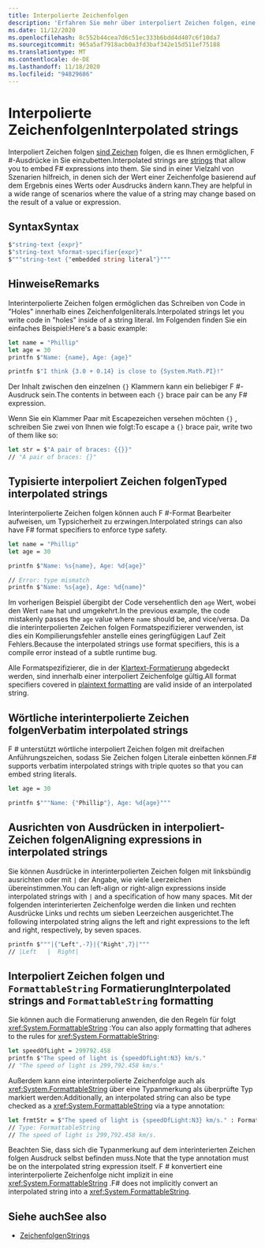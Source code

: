 ```yaml
---
title: Interpolierte Zeichenfolgen
description: 'Erfahren Sie mehr über interpoliert Zeichen folgen, eine spezielle Form von Zeichen folgen, die es Ihnen ermöglicht, F #-Ausdrücke direkt in Sie einzubetten.'
ms.date: 11/12/2020
ms.openlocfilehash: 8c552b44cea7d6c51ec333b6bdd4d407c6f10da7
ms.sourcegitcommit: 965a5af7918acb0a3fd3baf342e15d511ef75188
ms.translationtype: MT
ms.contentlocale: de-DE
ms.lasthandoff: 11/18/2020
ms.locfileid: "94829686"
---
```

# <a name="interpolated-strings"></a><span data-ttu-id="e5a75-103">Interpolierte Zeichenfolgen</span><span class="sxs-lookup"><span data-stu-id="e5a75-103">Interpolated strings</span></span>

<span data-ttu-id="e5a75-104">Interpoliert Zeichen folgen [sind Zeichen](strings.md) folgen, die es Ihnen ermöglichen, F #-Ausdrücke in Sie einzubetten.</span><span class="sxs-lookup"><span data-stu-id="e5a75-104">Interpolated strings are [strings](strings.md) that allow you to embed F# expressions into them.</span></span> <span data-ttu-id="e5a75-105">Sie sind in einer Vielzahl von Szenarien hilfreich, in denen sich der Wert einer Zeichenfolge basierend auf dem Ergebnis eines Werts oder Ausdrucks ändern kann.</span><span class="sxs-lookup"><span data-stu-id="e5a75-105">They are helpful in a wide range of scenarios where the value of a string may change based on the result of a value or expression.</span></span>

## <a name="syntax"></a><span data-ttu-id="e5a75-106">Syntax</span><span class="sxs-lookup"><span data-stu-id="e5a75-106">Syntax</span></span>

```fsharp
$"string-text {expr}"
$"string-text %format-specifier{expr}"
$"""string-text {"embedded string literal"}"""
```

## <a name="remarks"></a><span data-ttu-id="e5a75-107">Hinweise</span><span class="sxs-lookup"><span data-stu-id="e5a75-107">Remarks</span></span>

<span data-ttu-id="e5a75-108">Interinterpolierte Zeichen folgen ermöglichen das Schreiben von Code in "Holes" innerhalb eines Zeichenfolgenliterals.</span><span class="sxs-lookup"><span data-stu-id="e5a75-108">Interpolated strings let you write code in "holes" inside of a string literal.</span></span> <span data-ttu-id="e5a75-109">Im Folgenden finden Sie ein einfaches Beispiel:</span><span class="sxs-lookup"><span data-stu-id="e5a75-109">Here's a basic example:</span></span>

```fsharp
let name = "Phillip"
let age = 30
printfn $"Name: {name}, Age: {age}"

printfn $"I think {3.0 + 0.14} is close to {System.Math.PI}!"
```

<span data-ttu-id="e5a75-110">Der Inhalt zwischen den einzelnen `{}` Klammern kann ein beliebiger F #-Ausdruck sein.</span><span class="sxs-lookup"><span data-stu-id="e5a75-110">The contents in between each `{}` brace pair can be any F# expression.</span></span>

<span data-ttu-id="e5a75-111">Wenn Sie ein Klammer Paar mit Escapezeichen versehen möchten `{}` , schreiben Sie zwei von Ihnen wie folgt:</span><span class="sxs-lookup"><span data-stu-id="e5a75-111">To escape a `{}` brace pair, write two of them like so:</span></span>

```fsharp
let str = $"A pair of braces: {{}}"
// "A pair of braces: {}"
```

## <a name="typed-interpolated-strings"></a><span data-ttu-id="e5a75-112">Typisierte interpoliert Zeichen folgen</span><span class="sxs-lookup"><span data-stu-id="e5a75-112">Typed interpolated strings</span></span>

<span data-ttu-id="e5a75-113">Interinterpolierte Zeichen folgen können auch F #-Format Bearbeiter aufweisen, um Typsicherheit zu erzwingen.</span><span class="sxs-lookup"><span data-stu-id="e5a75-113">Interpolated strings can also have F# format specifiers to enforce type safety.</span></span>

```fsharp
let name = "Phillip"
let age = 30

printfn $"Name: %s{name}, Age: %d{age}"

// Error: type mismatch
printfn $"Name: %s{age}, Age: %d{name}"
```

<span data-ttu-id="e5a75-114">Im vorherigen Beispiel übergibt der Code versehentlich den `age` Wert, wobei den Wert `name` hat und umgekehrt.</span><span class="sxs-lookup"><span data-stu-id="e5a75-114">In the previous example, the code mistakenly passes the `age` value where `name` should be, and vice/versa.</span></span> <span data-ttu-id="e5a75-115">Da die interinterpolierten Zeichen folgen Formatspezifizierer verwenden, ist dies ein Kompilierungsfehler anstelle eines geringfügigen Lauf Zeit Fehlers.</span><span class="sxs-lookup"><span data-stu-id="e5a75-115">Because the interpolated strings use format specifiers, this is a compile error instead of a subtle runtime bug.</span></span>

<span data-ttu-id="e5a75-116">Alle Formatspezifizierer, die in der [Klartext-Formatierung](plaintext-formatting.md) abgedeckt werden, sind innerhalb einer interpoliert Zeichenfolge gültig.</span><span class="sxs-lookup"><span data-stu-id="e5a75-116">All format specifiers covered in [plaintext formatting](plaintext-formatting.md) are valid inside of an interpolated string.</span></span>

## <a name="verbatim-interpolated-strings"></a><span data-ttu-id="e5a75-117">Wörtliche interinterpolierte Zeichen folgen</span><span class="sxs-lookup"><span data-stu-id="e5a75-117">Verbatim interpolated strings</span></span>

<span data-ttu-id="e5a75-118">F # unterstützt wörtliche interpoliert Zeichen folgen mit dreifachen Anführungszeichen, sodass Sie Zeichen folgen Literale einbetten können.</span><span class="sxs-lookup"><span data-stu-id="e5a75-118">F# supports verbatim interpolated strings with triple quotes so that you can embed string literals.</span></span>

```fsharp
let age = 30

printfn $"""Name: {"Phillip"}, Age: %d{age}"""
```

## <a name="aligning-expressions-in-interpolated-strings"></a><span data-ttu-id="e5a75-119">Ausrichten von Ausdrücken in interpoliert-Zeichen folgen</span><span class="sxs-lookup"><span data-stu-id="e5a75-119">Aligning expressions in interpolated strings</span></span>

<span data-ttu-id="e5a75-120">Sie können Ausdrücke in interinterpolierten Zeichen folgen mit linksbündig ausrichten oder mit `|` der Angabe, wie viele Leerzeichen übereinstimmen.</span><span class="sxs-lookup"><span data-stu-id="e5a75-120">You can left-align or right-align expressions inside interpolated strings with `|` and a specification of how many spaces.</span></span> <span data-ttu-id="e5a75-121">Mit der folgenden interinterierten Zeichenfolge werden die linken und rechten Ausdrücke Links und rechts um sieben Leerzeichen ausgerichtet.</span><span class="sxs-lookup"><span data-stu-id="e5a75-121">The following interpolated string aligns the left and right expressions to the left and right, respectively, by seven spaces.</span></span>

```fsharp
printfn $"""|{"Left",-7}|{"Right",7}|"""
// |Left   |  Right|
```

## <a name="interpolated-strings-and-formattablestring-formatting"></a><span data-ttu-id="e5a75-122">Interpoliert Zeichen folgen und `FormattableString` Formatierung</span><span class="sxs-lookup"><span data-stu-id="e5a75-122">Interpolated strings and `FormattableString` formatting</span></span>

<span data-ttu-id="e5a75-123">Sie können auch die Formatierung anwenden, die den Regeln für folgt <xref:System.FormattableString> :</span><span class="sxs-lookup"><span data-stu-id="e5a75-123">You can also apply formatting that adheres to the rules for <xref:System.FormattableString>:</span></span>

```fsharp
let speedOfLight = 299792.458
printfn $"The speed of light is {speedOfLight:N3} km/s."
// "The speed of light is 299,792.458 km/s."
```

<span data-ttu-id="e5a75-124">Außerdem kann eine interinterpolierte Zeichenfolge auch als <xref:System.FormattableString> über eine Typanmerkung als überprüfte Typ markiert werden:</span><span class="sxs-lookup"><span data-stu-id="e5a75-124">Additionally, an interpolated string can also be type checked as a <xref:System.FormattableString> via a type annotation:</span></span>

```fsharp
let frmtStr = $"The speed of light is {speedOfLight:N3} km/s." : FormattableString
// Type: FormattableString
// The speed of light is 299,792.458 km/s.
```

<span data-ttu-id="e5a75-125">Beachten Sie, dass sich die Typanmerkung auf dem interinterierten Zeichen folgen Ausdruck selbst befinden muss.</span><span class="sxs-lookup"><span data-stu-id="e5a75-125">Note that the type annotation must be on the interpolated string expression itself.</span></span> <span data-ttu-id="e5a75-126">F # konvertiert eine interinterpolierte Zeichenfolge nicht implizit in eine <xref:System.FormattableString> .</span><span class="sxs-lookup"><span data-stu-id="e5a75-126">F# does not implicitly convert an interpolated string into a <xref:System.FormattableString>.</span></span>

## <a name="see-also"></a><span data-ttu-id="e5a75-127">Siehe auch</span><span class="sxs-lookup"><span data-stu-id="e5a75-127">See also</span></span>

* [<span data-ttu-id="e5a75-128">Zeichenfolgen</span><span class="sxs-lookup"><span data-stu-id="e5a75-128">Strings</span></span>](strings.md)
